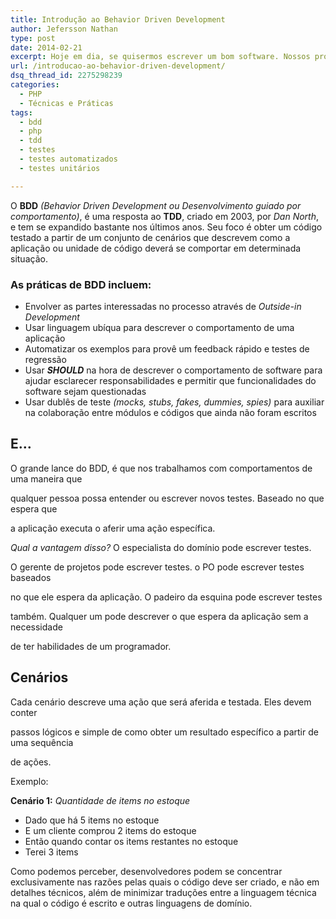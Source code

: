 ```yaml
---
title: Introdução ao Behavior Driven Development
author: Jefersson Nathan
type: post
date: 2014-02-21
excerpt: Hoje em dia, se quisermos escrever um bom software. Nossos programadores devem ser especialistas na regra de domínio de nossa aplicação. Não mas...
url: /introducao-ao-behavior-driven-development/
dsq_thread_id: 2275298239
categories:
  - PHP
  - Técnicas e Práticas
tags:
  - bdd
  - php
  - tdd
  - testes
  - testes automatizados
  - testes unitários

---
```

O **BDD** _(Behavior Driven Development ou Desenvolvimento guiado por comportamento)_, é uma resposta ao **TDD**, criado em 2003, por _Dan North_, e tem se expandido bastante nos últimos anos. Seu foco é obter um código testado a partir de um conjunto de cenários que descrevem como a aplicação ou unidade de código deverá se comportar em determinada situação.

### As práticas de **BDD** incluem:

  * Envolver as partes interessadas no processo através de _Outside-in Development_
  * Usar linguagem ubíqua para descrever o comportamento de uma aplicação
  * Automatizar os exemplos para provê um feedback rápido e testes de regressão
  * Usar **_SHOULD_** na hora de descrever o comportamento de software para ajudar esclarecer responsabilidades e permitir que funcionalidades do software sejam questionadas
  * Usar dublês de teste _(mocks, stubs, fakes, dummies, spies)_ para auxiliar na colaboração entre módulos e códigos que ainda não foram escritos

## E&#8230;

O grande lance do BDD, é que nos trabalhamos com comportamentos de uma maneira que
  
qualquer pessoa possa entender ou escrever novos testes. Baseado no que espera que
  
a aplicação executa o aferir uma ação específica.
  
_Qual a vantagem disso?_ O especialista do domínio pode escrever testes.
  
O gerente de projetos pode escrever testes. o PO pode escrever testes baseados
  
no que ele espera da aplicação. O padeiro da esquina pode escrever testes
  
também. Qualquer um pode descrever o que espera da aplicação sem a necessidade
  
de ter habilidades de um programador.

## Cenários

Cada cenário descreve uma ação que será aferida e testada. Eles devem conter
  
passos lógicos e simple de como obter um resultado específico a partir de uma sequência
  
de ações.

Exemplo:

**Cenário 1:** _Quantidade de items no estoque_

  * Dado que há 5 items no estoque
  * E um cliente comprou 2 items do estoque
  * Então quando contar os items restantes no estoque
  * Terei 3 items

Como podemos perceber, desenvolvedores podem se concentrar exclusivamente nas razões pelas quais o código deve ser criado, e não em detalhes técnicos, além de minimizar traduções entre a linguagem técnica na qual o código é escrito e outras linguagens de domínio.